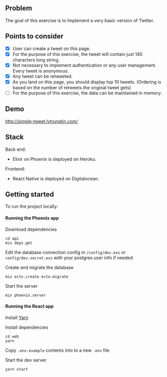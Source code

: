 ## Problem

The goal of this exercise is to Implement a very basic version of Twitter. 

## Points to consider

- [x] User can create a tweet on this page.
- [x] For the purpose of this exercise, the tweet will contain just 140 characters long string. 
- [x] Not necessary to implement authentication or any user management. Every tweet is anonymous.
- [x] Any tweet can be retweeted. 
- [x] As you land on this page, you should display top 10 tweets. (Ordering is based on the number of retweets the original tweet gets) 
- [ ] For the purpose of this exercise, the data can be maintained in memory. 

## Demo

http://simple-tweet.lytrungtin.com/

## Stack

Back end:
- Elixir on Phoenix is deployed on Heroku.

Frontend:
- React Native is deployed on Digitalocean.

## Getting started

To run the project locally:

#### Running the Phoenix app

Download dependencies

```
cd api
mix deps.get
```

Edit the database connection config in `/config/dev.exs` or `config/dev.secret.exs`
with your postgres user info if needed

Create and migrate the database

```
mix ecto.create ecto.migrate
```

Start the server

```
mix phoenix.server
```

#### Running the React app

Install [Yarn](https://github.com/yarnpkg/yarn)

Install dependencies

```
cd web
yarn
```

Copy `.env.example` contents into to a new `.env` file

Start the dev server

```
yarn start
```
